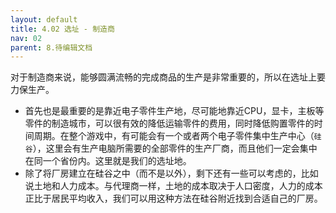 ```yaml
---
layout: default
title: 4.02 选址 - 制造商
nav: 02
parent: 8.待编辑文档
---
```



对于制造商来说，能够圆满流畅的完成商品的生产是非常重要的，所以在选址上要力保生产。

* 首先也是最重要的是靠近电子零件生产地，尽可能地靠近CPU，显卡，主板等零件的制造城市，可以很有效的降低运输零件的费用，同时降低购置零件的时间周期。在整个游戏中，有可能会有一个或者两个电子零件集中生产中心（`硅谷`），这里会有生产电脑所需要的全部零件的生产厂商，而且他们一定会集中在同一个省份内。这里就是我们的选址地。
* 除了将厂房建立在硅谷之中（而不是以外），剩下还有一些可以考虑的，比如说土地和人力成本。与代理商一样，土地的成本取决于人口密度，人力的成本正比于居民平均收入，我们可以用这种方法在硅谷附近找到合适自己的厂房。